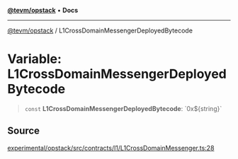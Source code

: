 [**@tevm/opstack**](../README.md) • **Docs**

***

[@tevm/opstack](../globals.md) / L1CrossDomainMessengerDeployedBytecode

# Variable: L1CrossDomainMessengerDeployedBytecode

> `const` **L1CrossDomainMessengerDeployedBytecode**: \`0x$\{string\}\`

## Source

[experimental/opstack/src/contracts/l1/L1CrossDomainMessenger.ts:28](https://github.com/evmts/tevm-monorepo/blob/main/experimental/opstack/src/contracts/l1/L1CrossDomainMessenger.ts#L28)

